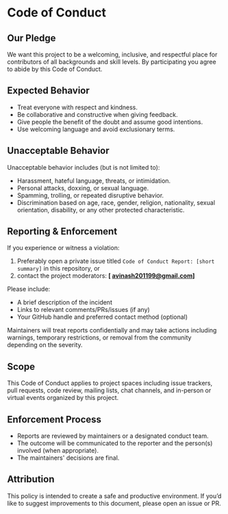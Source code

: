 # Code of Conduct

## Our Pledge
We want this project to be a welcoming, inclusive, and respectful place for contributors of all backgrounds and skill levels. By participating you agree to abide by this Code of Conduct.

## Expected Behavior
- Treat everyone with respect and kindness.
- Be collaborative and constructive when giving feedback.
- Give people the benefit of the doubt and assume good intentions.
- Use welcoming language and avoid exclusionary terms.

## Unacceptable Behavior
Unacceptable behavior includes (but is not limited to):
- Harassment, hateful language, threats, or intimidation.
- Personal attacks, doxxing, or sexual language.
- Spamming, trolling, or repeated disruptive behavior.
- Discrimination based on age, race, gender, religion, nationality, sexual orientation, disability, or any other protected characteristic.

## Reporting & Enforcement
If you experience or witness a violation:
1. Preferably open a private issue titled `Code of Conduct Report: [short summary]` in this repository, or
2. contact the project moderators: **[ avinash201199@gmail.com]**

Please include:
- A brief description of the incident
- Links to relevant comments/PRs/issues (if any)
- Your GitHub handle and preferred contact method (optional)

Maintainers will treat reports confidentially and may take actions including warnings, temporary restrictions, or removal from the community depending on the severity.

## Scope
This Code of Conduct applies to project spaces including issue trackers, pull requests, code review, mailing lists, chat channels, and in-person or virtual events organized by this project.

## Enforcement Process
- Reports are reviewed by maintainers or a designated conduct team.
- The outcome will be communicated to the reporter and the person(s) involved (when appropriate).
- The maintainers' decisions are final.

## Attribution
This policy is intended to create a safe and productive environment. If you’d like to suggest improvements to this document, please open an issue or PR.

